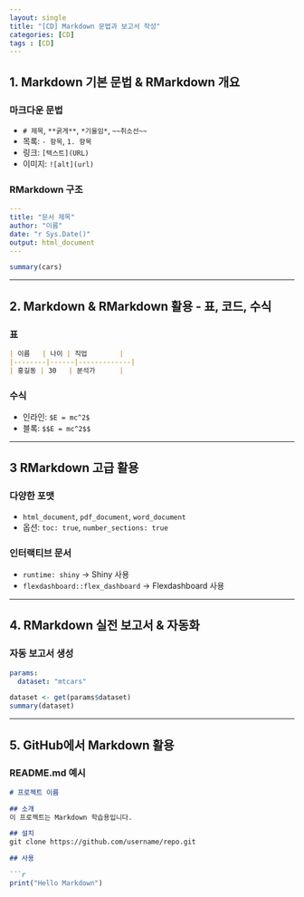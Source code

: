 ```yaml
---
layout: single
title: "[CD] Markdown 문법과 보고서 작성" 
categories: [CD]
tags : [CD]
---
```


## 1. Markdown 기본 문법 & RMarkdown 개요

###  마크다운 문법
- `# 제목`, `**굵게**`, `*기울임*`, `~~취소선~~`
- 목록: `- 항목`, `1. 항목`
- 링크: `[텍스트](URL)`
- 이미지: `![alt](url)`

### RMarkdown 구조
```yaml
---
title: "문서 제목"
author: "이름"
date: "r Sys.Date()"
output: html_document
---
```

```r
summary(cars)
```

---

## 2. Markdown & RMarkdown 활용 - 표, 코드, 수식

###  표
```markdown
| 이름   | 나이 | 직업        |
|--------|------|-------------|
| 홍길동 | 30   | 분석가      |
```

###  수식
- 인라인: `$E = mc^2$`
- 블록: `$$E = mc^2$$`

---

## 3 RMarkdown 고급 활용

###  다양한 포맷
- `html_document`, `pdf_document`, `word_document`
- 옵션: `toc: true`, `number_sections: true`

###  인터랙티브 문서
- `runtime: shiny` → Shiny 사용
- `flexdashboard::flex_dashboard` → Flexdashboard 사용

---

## 4. RMarkdown 실전 보고서 & 자동화

###  자동 보고서 생성
```yaml
params:
  dataset: "mtcars"
```
```r
dataset <- get(params$dataset)
summary(dataset)
```

---

## 5. GitHub에서 Markdown 활용

###  README.md 예시

```markdown
# 프로젝트 이름

## 소개
이 프로젝트는 Markdown 학습용입니다.

## 설치
git clone https://github.com/username/repo.git

## 사용

```r
print("Hello Markdown")
```
